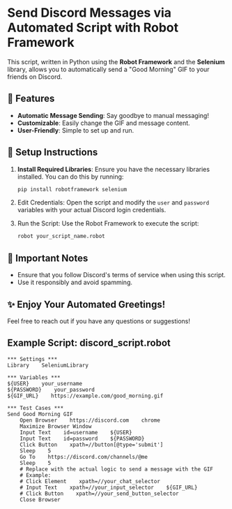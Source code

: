 # Send Discord Messages via Automated Script with Robot Framework

This script, written in Python using the **Robot Framework** and the **Selenium** library, allows you to automatically send a "Good Morning" GIF to your friends on Discord.

## 🚀 Features
- **Automatic Message Sending**: Say goodbye to manual messaging!
- **Customizable**: Easily change the GIF and message content.
- **User-Friendly**: Simple to set up and run.

## 🔧 Setup Instructions

1. **Install Required Libraries**:
   Ensure you have the necessary libraries installed. You can do this by running:
   ```bash
   pip install robotframework selenium
   ```
2. Edit Credentials: Open the script and modify the `user` and `password` variables with your actual Discord login credentials.

3. Run the Script: Use the Robot Framework to execute the script:
   ```bash
   robot your_script_name.robot
   ```

## 📌 Important Notes

  - Ensure that you follow Discord's terms of service when using this script.
  - Use it responsibly and avoid spamming.

## ✨ Enjoy Your Automated Greetings!

Feel free to reach out if you have any questions or suggestions!

## Example Script: discord_script.robot
```robot
*** Settings ***
Library    SeleniumLibrary

*** Variables ***
${USER}    your_username
${PASSWORD}    your_password
${GIF_URL}    https://example.com/good_morning.gif

*** Test Cases ***
Send Good Morning GIF
    Open Browser    https://discord.com    chrome
    Maximize Browser Window
    Input Text    id=username    ${USER}
    Input Text    id=password    ${PASSWORD}
    Click Button    xpath=//button[@type='submit']
    Sleep    5
    Go To    https://discord.com/channels/@me
    Sleep    5
    # Replace with the actual logic to send a message with the GIF
    # Example:
    # Click Element    xpath=//your_chat_selector
    # Input Text    xpath=//your_input_selector    ${GIF_URL}
    # Click Button    xpath=//your_send_button_selector
    Close Browser
```
